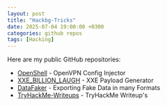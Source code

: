 ```yaml
---
layout: post
title: "Hackbg-Tricks"
date: 2025-07-04 19:00:00 +0300
categories: github repos
tags: [Hacking]
---
```


Here are my public GitHub repositories:

- [OpenShell](https://github.com/0xF55/open_shell) - OpenVPN Config Injector
- [XXE_BILLION_LAUGH](https://github.com/0xF55/xxe-billion-laugh) - XXE Payload Generator
- [DataFaker](https://github.com/0xF55/datafaker) - Exporting Fake Data in many Formats
- [TryHackMe-Writeups](https://github.com/0xF55/TryHackMe-Writeups) - TryHackMe Writeup's
